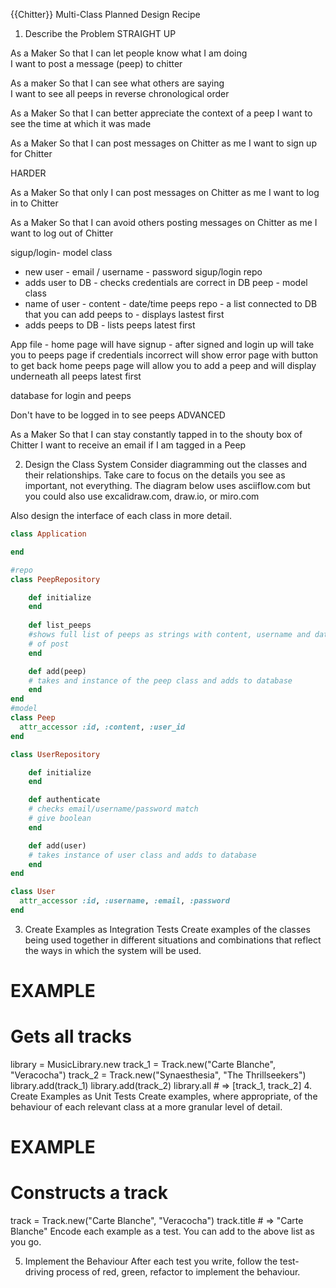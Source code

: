 {{Chitter}} Multi-Class Planned Design Recipe
1. Describe the Problem
STRAIGHT UP

As a Maker
So that I can let people know what I am doing  
I want to post a message (peep) to chitter

As a maker
So that I can see what others are saying  
I want to see all peeps in reverse chronological order

As a Maker
So that I can better appreciate the context of a peep
I want to see the time at which it was made

As a Maker
So that I can post messages on Chitter as me
I want to sign up for Chitter

HARDER

As a Maker
So that only I can post messages on Chitter as me
I want to log in to Chitter

As a Maker
So that I can avoid others posting messages on Chitter as me
I want to log out of Chitter

sigup/login- model class 
- new user - email / username - password
sigup/login repo
- adds user to DB - checks credentials are correct in DB
peep - model class
- name of user - content - date/time
peeps repo - a list connected to DB that you can add peeps to - displays lastest first
- adds peeps to DB - lists peeps latest first

App file - home page will have signup - after signed and login up will take you to peeps page
if credentials incorrect will show error page with button to get back home
peeps page will allow you to add a peep and will display underneath all peeps latest first

database for login and peeps

Don't have to be logged in to see peeps
ADVANCED

As a Maker
So that I can stay constantly tapped in to the shouty box of Chitter
I want to receive an email if I am tagged in a Peep

2. Design the Class System
Consider diagramming out the classes and their relationships. Take care to focus on the details you see as important, not everything. The diagram below uses asciiflow.com but you could also use excalidraw.com, draw.io, or miro.com


Also design the interface of each class in more detail.
```ruby
class Application

end

#repo
class PeepRepository

    def initialize
    end
    
    def list_peeps
    #shows full list of peeps as strings with content, username and date/time
    # of post
    end

    def add(peep)
    # takes and instance of the peep class and adds to database
    end 
end
#model
class Peep
  attr_accessor :id, :content, :user_id
end

class UserRepository

    def initialize
    end

    def authenticate
    # checks email/username/password match
    # give boolean 
    end

    def add(user)
    # takes instance of user class and adds to database
    end
end

class User
  attr_accessor :id, :username, :email, :password
end


```
3. Create Examples as Integration Tests
Create examples of the classes being used together in different situations and combinations that reflect the ways in which the system will be used.

# EXAMPLE

# Gets all tracks
library = MusicLibrary.new
track_1 = Track.new("Carte Blanche", "Veracocha")
track_2 = Track.new("Synaesthesia", "The Thrillseekers")
library.add(track_1)
library.add(track_2)
library.all # => [track_1, track_2]
4. Create Examples as Unit Tests
Create examples, where appropriate, of the behaviour of each relevant class at a more granular level of detail.

# EXAMPLE

# Constructs a track
track = Track.new("Carte Blanche", "Veracocha")
track.title # => "Carte Blanche"
Encode each example as a test. You can add to the above list as you go.

5. Implement the Behaviour
After each test you write, follow the test-driving process of red, green, refactor to implement the behaviour.